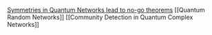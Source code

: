 [Symmetries in Quantum Networks lead to no-go theorems](https://www.nature.com/articles/s41467-022-28006-3?fromPaywallRec=false)
[[Quantum Random Networks]]
[[Community Detection in Quantum Complex Networks]]
